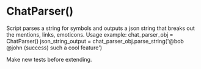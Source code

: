 ChatParser()
============
Script parses a string for symbols and outputs a json string that breaks out the mentions, links, emoticons.
Usage example:
chat_parser_obj = ChatParser()
json_string_output = chat_parser_obj.parse_string('@bob @john (success) such a cool feature')


Make new tests before extending.
